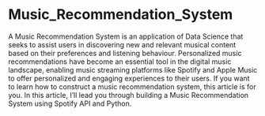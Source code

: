 # Music_Recommendation_System


A Music Recommendation System is an application of Data Science that seeks to assist users in discovering new and relevant musical content based on their preferences and listening behaviour. Personalized music recommendations have become an essential tool in the digital music landscape, enabling music streaming platforms like Spotify and Apple Music to offer personalized and engaging experiences to their users. If you want to learn how to construct a music recommendation system, this article is for you. In this article, I’ll lead you through building a Music Recommendation System using Spotify API and Python.
